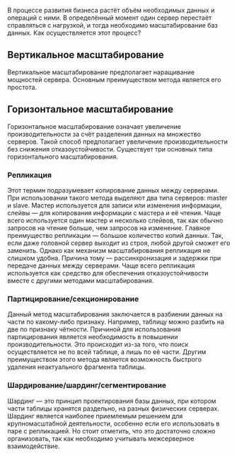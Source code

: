 В процессе развития бизнеса растёт объём необходимых данных и операций с ними. В определённый момент один сервер перестаёт справляться с нагрузкой, и тогда необходимо масштабирование баз данных. Как осуществляется этот процесс?

## Вертикальное масштабирование
Вертикальное масштабирование предполагает наращивание мощностей сервера. Основным преимуществом метода является его простота.

## Горизонтальное масштабирование
Горизонтальное масштабирование означает увеличение производительности за счёт разделения данных на множество серверов. Такой способ предполагает увеличение производительности без снижения отказоустойчивости. Существует три основных типа горизонтального масштабирования.
### Репликация
Этот термин подразумевает копирование данных между серверами. При использовании такого метода выделяют два типа серверов: master и slave. Мастер используется для записи или изменения информации, слейвы — для копирования информации с мастера и её чтения. Чаще всего используется один мастер и несколько слейвов, так как обычно запросов на чтение больше, чем запросов на изменение. Главное преимущество репликации — большое количество копий данных. Так, если даже головной сервер выходит из строя, любой другой сможет его заменить. Однако как механизм масштабирования репликация не слишком удобна. Причина тому — рассинхронизация и задержки при передаче данных между серверами. Чаще всего репликация используется как средство для обеспечения отказоустойчивости вместе с другими методами масштабирования.

### Партицирование/секционирование
Данный метод масштабирования заключается в разбиении данных на части по какому-либо признаку. Например, таблицу можно разбить на две по признаку чётности. Причиной для использования партицирования является необходимость в повышении производительности. Это происходит из-за того, что поиск осуществляется не по всей таблице, а лишь по её части. Другим преимуществом этого метода является возможность быстрого удаления неактуального фрагмента таблицы.

### Шардирование/шардинг/сегментирование
Шардинг — это принцип проектирования базы данных, при котором части таблицы хранятся раздельно, на разных физических серверах. Шардинг является наиболее приемлемым решением для крупномасштабной деятельности, особенно если его использовать в паре с репликацией. Но стоит отметить, что это достаточно сложно организовать, так как необходимо учитывать межсерверное взаимодействие.